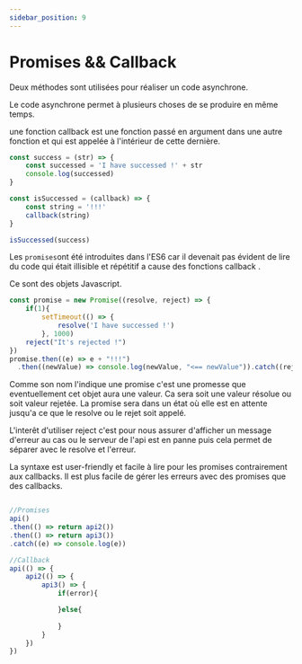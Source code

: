 ```yaml
---
sidebar_position: 9
---
```


# Promises && Callback

Deux méthodes sont utilisées pour réaliser un code asynchrone. 

Le code asynchrone permet à plusieurs choses de se produire en même temps. 

une fonction callback est une fonction passé en argument dans une autre fonction et qui est appelée à l'intérieur de cette dernière. 

```javascript 
const success = (str) => {
    const successed = 'I have successed !' + str
    console.log(successed)
}

const isSuccessed = (callback) => {
    const string = '!!!'
    callback(string) 
}

isSuccessed(success)
```


Les `promises`ont été introduites dans l'ES6 car il devenait pas évident de lire du code qui était illisible et répétitif a cause des fonctions callback . 

Ce sont des objets Javascript. 

```javascript
const promise = new Promise((resolve, reject) => {
    if(1){
        setTimeout(() => {
            resolve('I have successed !')
        }, 1000)
    reject("It's rejected !")
})
promise.then((e) => e + "!!!")
  .then((newValue) => console.log(newValue, "<== newValue")).catch((rejectedValue) => console.log(rejectedValue)); // I have successed !!!! <== newValue

```

Comme son nom l'indique une promise c'est une promesse que eventuellement  cet objet aura une valeur. Ca sera soit une valeur résolue ou soit valeur rejetée.
La promise sera dans un état où elle est en attente jusqu'a ce que le resolve ou le rejet soit appelé. 

L'interêt d'utiliser reject c'est pour nous assurer d'afficher un message d'erreur au cas ou le serveur de l'api est en panne puis cela permet de séparer avec le resolve et l'erreur.


La syntaxe est user-friendly et facile à lire pour les promises contrairement aux callbacks. 
Il est plus facile de gérer les erreurs avec des promises que des callbacks.

```javascript 

//Promises
api()
.then(() => return api2())
.then(() => return api3())
.catch((e) => console.log(e))

//Callback
api(() => {
    api2(() => {
        api3() => {
            if(error){

            }else{
                
            }
        }
    })
})
```